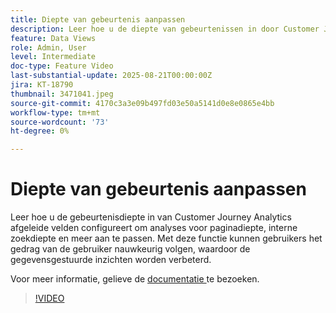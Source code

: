 ```yaml
---
title: Diepte van gebeurtenis aanpassen
description: Leer hoe u de diepte van gebeurtenissen in door Customer Journey Analytics afgeleide velden configureert om analyses voor paginadiepte, interne zoekdiepte en meer aan te passen.
feature: Data Views
role: Admin, User
level: Intermediate
doc-type: Feature Video
last-substantial-update: 2025-08-21T00:00:00Z
jira: KT-18790
thumbnail: 3471041.jpeg
source-git-commit: 4170c3a3e09b497fd03e50a5141d0e8e0865e4bb
workflow-type: tm+mt
source-wordcount: '73'
ht-degree: 0%

---
```


# Diepte van gebeurtenis aanpassen

Leer hoe u de gebeurtenisdiepte in van Customer Journey Analytics afgeleide velden configureert om analyses voor paginadiepte, interne zoekdiepte en meer aan te passen. Met deze functie kunnen gebruikers het gedrag van de gebruiker nauwkeurig volgen, waardoor de gegevensgestuurde inzichten worden verbeterd.

Voor meer informatie, gelieve de [ documentatie ](https://experienceleague.adobe.com/nl/docs/analytics-platform/using/cja-dataviews/derived-fields) te bezoeken.

>[!VIDEO](https://video.tv.adobe.com/v/3471049/?learn=on&captions=dut)
